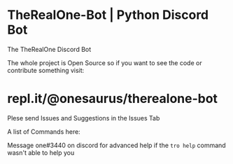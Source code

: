 # TheRealOne-Bot | Python Discord Bot

The TheRealOne Discord Bot

The whole project is Open Source so if you want to see the code or contribute something visit:

# repl.it/@onesaurus/therealone-bot

Plese send Issues and Suggestions in the Issues Tab

A list of Commands here:

Message one#3440 on discord for advanced help if the `tro help` command wasn't able to help you

